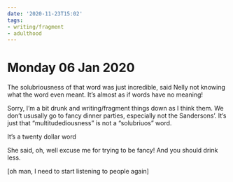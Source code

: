 ```yaml
---
date: '2020-11-23T15:02'
tags:
- writing/fragment
- adulthood
---
```


# Monday 06 Jan 2020

The solubriousness of that word was just incredible, said Nelly not
knowing what the word even meant. It’s almost as if words have no
meaning!

Sorry, I’m a bit drunk and writing/fragment things down as I think them. We don’t
ususally go to fancy dinner parties, especially not the Sandersons’.
It’s just that “multitudediousness” is not a “solubriuos” word.

It’s a twenty dollar word

She said, oh, well excuse me for trying to be fancy! And you should
drink less.

\[oh man, I need to start listening to people again\]
